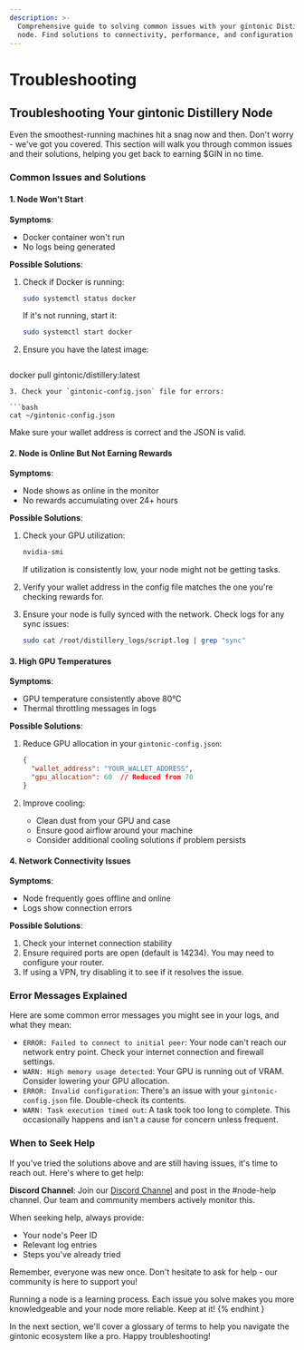 ```yaml
---
description: >-
  Comprehensive guide to solving common issues with your gintonic Distillery
  node. Find solutions to connectivity, performance, and configuration problems.
---
```


# Troubleshooting

## Troubleshooting Your gintonic Distillery Node

Even the smoothest-running machines hit a snag now and then. Don't worry - we've got you covered. This section will walk you through common issues and their solutions, helping you get back to earning $GIN in no time.

### Common Issues and Solutions

#### 1. Node Won't Start

**Symptoms**:

* Docker container won't run
* No logs being generated

**Possible Solutions**:

1.  Check if Docker is running:

    ```bash
    sudo systemctl status docker
    ```

    If it's not running, start it:

    ```bash
    sudo systemctl start docker
    ```
2.  Ensure you have the latest image:

    ```bash
docker pull gintonic/distillery:latest 
```
3. Check your `gintonic-config.json` file for errors:

```bash
cat ~/gintonic-config.json
```



Make sure your wallet address is correct and the JSON is valid.

#### 2. Node is Online But Not Earning Rewards

**Symptoms**:

* Node shows as online in the monitor
* No rewards accumulating over 24+ hours

**Possible Solutions**:

1.  Check your GPU utilization:

    ```bash
    nvidia-smi
    ```

    If utilization is consistently low, your node might not be getting tasks.
2. Verify your wallet address in the config file matches the one you're checking rewards for.
3.  Ensure your node is fully synced with the network. Check logs for any sync issues:

    ```bash
    sudo cat /root/distillery_logs/script.log | grep "sync"
    ```

#### 3. High GPU Temperatures

**Symptoms**:

* GPU temperature consistently above 80°C
* Thermal throttling messages in logs

**Possible Solutions**:

1.  Reduce GPU allocation in your `gintonic-config.json`:

    ```json
    {
      "wallet_address": "YOUR_WALLET_ADDRESS",
      "gpu_allocation": 60  // Reduced from 70
    }
    ```
2. Improve cooling:
   * Clean dust from your GPU and case
   * Ensure good airflow around your machine
   * Consider additional cooling solutions if problem persists

#### 4. Network Connectivity Issues

**Symptoms**:

* Node frequently goes offline and online
* Logs show connection errors

**Possible Solutions**:

1. Check your internet connection stability
2. Ensure required ports are open (default is 14234). You may need to configure your router.
3. If using a VPN, try disabling it to see if it resolves the issue.

### Error Messages Explained

Here are some common error messages you might see in your logs, and what they mean:

* `ERROR: Failed to connect to initial peer`: Your node can't reach our network entry point. Check your internet connection and firewall settings.
* `WARN: High memory usage detected`: Your GPU is running out of VRAM. Consider lowering your GPU allocation.
* `ERROR: Invalid configuration`: There's an issue with your `gintonic-config.json` file. Double-check its contents.
* `WARN: Task execution timed out`: A task took too long to complete. This occasionally happens and isn't a cause for concern unless frequent.

### When to Seek Help

If you've tried the solutions above and are still having issues, it's time to reach out. Here's where to get help:


**Discord Channel**: Join our [Discord Channel](https://discord.gg/sGkz4RHz) and post in the #node-help channel. Our team and community members actively monitor this.

When seeking help, always provide:

* Your node's Peer ID
* Relevant log entries
* Steps you've already tried

Remember, everyone was new once. Don't hesitate to ask for help - our community is here to support you!

Running a node is a learning process. Each issue you solve makes you more knowledgeable and your node more reliable. Keep at it! \{% endhint }

In the next section, we'll cover a glossary of terms to help you navigate the gintonic ecosystem like a pro. Happy troubleshooting!
